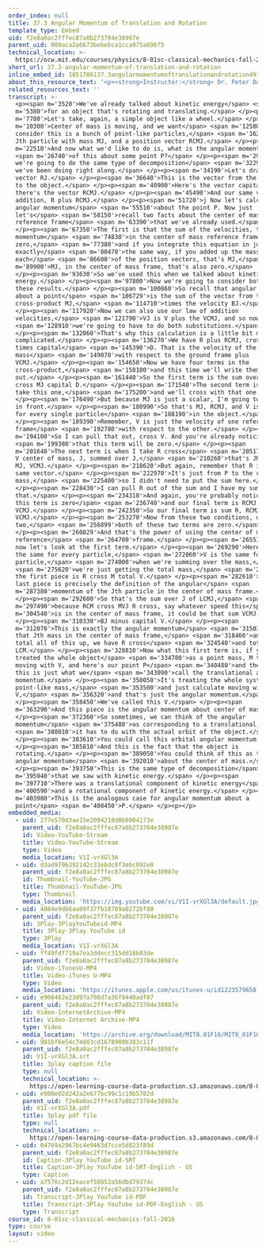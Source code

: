 ```yaml
---
order_index: null
title: 37.3 Angular Momentum of Translation and Rotation
template_type: Embed
uid: f2e8a0ac2fffec87a8b273704e38987e
parent_uid: 000aca2a6673bebebca1cca975a696f5
technical_location: >-
  https://ocw.mit.edu/courses/physics/8-01sc-classical-mechanics-fall-2016/week-12-rotations-and-translation-rolling/37.3-angular-momentum-of-translation-and-rotation/37.3-angular-momentum-of-translation-and-rotation
short_url: 37.3-angular-momentum-of-translation-and-rotation
inline_embed_id: 1851786137.3angularmomentumoftranslationandrotation49155017
about_this_resource_text: '<p><strong>Instructor:</strong> Dr. Peter Dourmashkin</p>'
related_resources_text: ''
transcript: >-
  <p><span m='3520'>We've already talked about kinetic energy</span> <span
  m='5380'>for an object that's rotating and translating.</span> </p><p><span
  m='7780'>Let's take, again, a simple object like a wheel.</span> </p><p><span
  m='10300'>Center of mass is moving, and we want</span> <span m='12580'>to
  consider this is a bunch of point-like particles,</span> <span m='16280'>th
  Jth particle with mass MJ, and a position vector RCMJ.</span> </p><p><span
  m='22510'>And now what we'd like to do is, what is the angular momentum</span>
  <span m='26740'>of this about some point P?</span> </p><p><span m='29950'>And
  we're going to do the same type of decomposition</span> <span m='32290'>that
  we've been doing right along.</span> </p><p><span m='34190'>Let's draw the
  vector RJ.</span> </p><p><span m='36640'>This is the vector from the point P
  to the object.</span> </p><p><span m='40900'>Here's the vector capital R, and
  there's the vector RCMJ.</span> </p><p><span m='45490'>And our same vector
  addition, R plus RCMJ.</span> </p><p><span m='51720'>j Now let's calculate the
  angular momentum</span> <span m='55510'>about the point P. Now just
  let's</span> <span m='58150'>recall two facts about the center of mass
  reference frame</span> <span m='63390'>that we've already used.</span>
  </p><p><span m='67350'>The first is that the sum of the velocities, the
  momentum</span> <span m='74830'>in the center of mass reference frame is
  zero,</span> <span m='77380'>and if you integrate this equation in just
  exactly</span> <span m='80470'>the same way, if you added up the mass times
  each</span> <span m='86600'>of the position vectors, that's MJ,</span> <span
  m='89900'>MJ, in the center of mass frame, that's also zero.</span>
  </p><p><span m='93630'>So we've used this when we talked about kinetic
  energy.</span> </p><p><span m='97800'>Now we're going to consider both of
  these results.</span> </p><p><span m='100860'>So recall that angular momentum
  about a point</span> <span m='106729'>is the sum of the vector from the point,
  cross-product MJ,</span> <span m='114710'>times the velocity BJ.</span>
  </p><p><span m='117920'>Now we can also use our law of addition
  velocities,</span> <span m='121790'>VJ is V plus the VCMJ, and so now</span>
  <span m='128910'>we're going to have to do both substitutions.</span>
  </p><p><span m='132060'>That's why this calculation is a little bit more
  complicated.</span> </p><p><span m='136270'>We have R plus RCMJ, cross MJ
  times capital</span> <span m='145390'>D. That is the velocity of the center of
  mass</span> <span m='149070'>with respect to the ground frame plus
  VCMJ.</span> </p><p><span m='154650'>Now we have four terms in the
  cross-product,</span> <span m='158100'>and this time we'll write them all
  out.</span> </p><p><span m='161440'>So the first term is the sum over J of R
  cross MJ capital D.</span> </p><p><span m='171540'>The second term is, we'll
  take this one,</span> <span m='175200'>and we'll cross with that one.</span>
  </p><p><span m='176490'>But because MJ is just a scalar, I'm going to pull it
  in front.</span> </p><p><span m='180990'>So that's MJ, RCMJ, and V is the same
  for every single particle</span> <span m='188190'>in the object.</span>
  </p><p><span m='189390'>Remember, V is just the velocity of one reference
  frame</span> <span m='192780'>with respect to the other.</span> </p><p><span
  m='194100'>So I can pull that out, cross V. And you're already noticing</span>
  <span m='199380'>that this term will be zero.</span> </p><p><span
  m='201640'>The next term is when I take R cross</span> <span m='205170'>MJVJ,
  V center of mass, J, summed over J,</span> <span m='210260'>that's JR cross
  MJ, VCMJ.</span> </p><p><span m='218620'>But again, remember that R is the
  same vector.</span> </p><p><span m='222970'>It's just from P to the center of
  mass,</span> <span m='225400'>so I didn't need to put the sum here.</span>
  </p><p><span m='228430'>I can pull R out of the sum and I have my sum like
  that.</span> </p><p><span m='234310'>And again, you're probably noticing that
  this term is zero</span> <span m='236740'>and our final term is RCMJ cross MJ
  VCMJ.</span> </p><p><span m='242350'>So our final term is sum R, RCMJ cross MJ
  VCMJ.</span> </p><p><span m='253270'>Now from these two conditions, one and
  two,</span> <span m='256899'>both of these two terms are zero.</span>
  </p><p><span m='260829'>And that's the power of using the center of mass
  reference</span> <span m='264700'>frame.</span> </p><p><span m='265510'>So LP,
  now let's look at the first term.</span> </p><p><span m='269290'>Here, R is
  the same for every particle,</span> <span m='272060'>V is the same for every
  particle,</span> <span m='274000'>when we're summing over the mass,</span>
  <span m='275620'>we're just getting the total mass,</span> <span m='277510'>so
  the first piece is R cross M total V.</span> </p><p><span m='282610'>And this
  last piece is precisely the definition of the angular</span> <span
  m='287380'>momentum of the Jth particle in the center of mass frame.</span>
  </p><p><span m='292600'>So that's the sum over J of LCMJ,</span> <span
  m='297490'>because RCM cross MVJ R cross, say whatever speed this</span> <span
  m='304540'>is in the center of mass frame, it could be that sum VCMJ.</span>
  </p><p><span m='310330'>BJ minus capital V.</span> </p><p><span
  m='312070'>This is exactly the angular momentum</span> <span m='315010'>of
  that Jth mass in the center of mass frame,</span> <span m='318460'>and when we
  total all of this up, we have R cross</span> <span m='324540'>and total V plus
  LCM.</span> </p><p><span m='328810'>Now what this first term is, if you
  treated the whole object</span> <span m='334780'>as a point mass, M total,
  moving with V, and here's our point P</span> <span m='340480'>and there's R,
  this is just what we</span> <span m='343090'>call the translational angular
  momentum.</span> </p><p><span m='350050'>It's treating the whole system as a
  point-like mass,</span> <span m='353500'>and just calculate moving with speed
  V,</span> <span m='356320'>and that's just the angular momentum.</span>
  </p><p><span m='358450'>We've called this V.</span> </p><p><span
  m='363290'>And this piece is the angular momentum about center of mass.</span>
  </p><p><span m='372360'>So sometimes, we can think of the angular
  momentum</span> <span m='375480'>as corresponding to a translational,</span>
  <span m='380010'>it has to do with the actual orbit of the object.</span>
  </p><p><span m='383610'>You could call this orbital angular momentum.</span>
  </p><p><span m='385810'>And this is the fact that the object is
  rotating.</span> </p><p><span m='389050'>You could think of this as the spin
  angular momentum</span> <span m='392010'>about the center of mass.</span>
  </p><p><span m='393750'>This is the same type of decomposition</span> <span
  m='395940'>that we saw with kinetic energy.</span> </p><p><span
  m='397710'>There was a translational component of kinetic energy</span> <span
  m='400590'>and a rotational component of kinetic energy.</span> </p><p><span
  m='403980'>This is the analogous case for angular momentum about a
  point</span> <span m='408450'>P.</span> </p><p></p>
embedded_media:
  - uid: 277e570d3ae15e2094218d0b6004173e
    parent_uid: f2e8a0ac2fffec87a8b273704e38987e
    id: Video-YouTube-Stream
    title: Video-YouTube-Stream
    type: Video
    media_location: V1I-vrXGl3A
  - uid: d3ad9706392142c33ebdc0f3ebc092e0
    parent_uid: f2e8a0ac2fffec87a8b273704e38987e
    id: Thumbnail-YouTube-JPG
    title: Thumbnail-YouTube-JPG
    type: Thumbnail
    media_location: 'https://img.youtube.com/vi/V1I-vrXGl3A/default.jpg'
  - uid: 4084e9db6aa09f37fb18709a0272bf80
    parent_uid: f2e8a0ac2fffec87a8b273704e38987e
    id: 3Play-3PlayYouTubeid-MP4
    title: 3Play-3Play YouTube id
    type: 3Play
    media_location: V1I-vrXGl3A
  - uid: ff49fdf719a7ea3ddecc315dd18b03de
    parent_uid: f2e8a0ac2fffec87a8b273704e38987e
    id: Video-iTunesU-MP4
    title: Video-iTunes U-MP4
    type: Video
    media_location: 'https://itunes.apple.com/us/itunes-u/id1223579658'
  - uid: e906462e23d97a798d7a36f9440adf07
    parent_uid: f2e8a0ac2fffec87a8b273704e38987e
    id: Video-InternetArchive-MP4
    title: Video-Internet Archive-MP4
    type: Video
    media_location: 'https://archive.org/download/MIT8.01F16/MIT8_01F16_L36v01_360p.mp4'
  - uid: 981bf6e54c74803cd1678900b383c11f
    parent_uid: f2e8a0ac2fffec87a8b273704e38987e
    id: V1I-vrXGl3A.srt
    title: 3play caption file
    type: null
    technical_location: >-
      https://open-learning-course-data-production.s3.amazonaws.com/8-01sc-classical-mechanics-fall-2016/981bf6e54c74803cd1678900b383c11f_V1I-vrXGl3A.srt
  - uid: e980e02d242a2e677bc99c1c19b5782d
    parent_uid: f2e8a0ac2fffec87a8b273704e38987e
    id: V1I-vrXGl3A.pdf
    title: 3play pdf file
    type: null
    technical_location: >-
      https://open-learning-course-data-production.s3.amazonaws.com/8-01sc-classical-mechanics-fall-2016/e980e02d242a2e677bc99c1c19b5782d_V1I-vrXGl3A.pdf
  - uid: 04769a2967bc4e9463d7cce5d823f89d
    parent_uid: f2e8a0ac2fffec87a8b273704e38987e
    id: Caption-3Play YouTube id-SRT
    title: Caption-3Play YouTube id-SRT-English - US
    type: Caption
  - uid: a7576c2d12eacef50852a56dbd79374c
    parent_uid: f2e8a0ac2fffec87a8b273704e38987e
    id: Transcript-3Play YouTube id-PDF
    title: Transcript-3Play YouTube id-PDF-English - US
    type: Transcript
course_id: 8-01sc-classical-mechanics-fall-2016
type: course
layout: video
---
```

